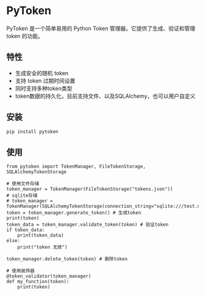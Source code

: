 # PyToken

PyToken 是一个简单易用的 Python Token 管理器。它提供了生成、验证和管理 token 的功能。

## 特性

- 生成安全的随机 token
- 支持 token 过期时间设置
- 同时支持多种token类型
- token数据的持久化，目前支持文件、以及SQLAlchemy，也可以用户自定义

## 安装

```bash
pip install pytoken
```
## 使用
    from pytoken import TokenManager, FileTokenStorage, SQLAlchemyTokenStorage
    
    # 使用文件存储
    token_manager = TokenManager(FileTokenStorage("tokens.json"))
    # sqlite存储
    # token_manager = TokenManager(SQLAlchemyTokenStorage(connection_string="sqlite:///test.db"))
    token = token_manager.generate_token() # 生成token
    print(token)
    token_data = token_manager.validate_token(token) # 验证token
    if token_data:
        print(token_data)
    else:
        print("token 无效")
    
    token_manager.delete_token(token) # 删除token

    # 使用装饰器
    @token_validator(token_manager)
    def my_function(token):
        print(token)

